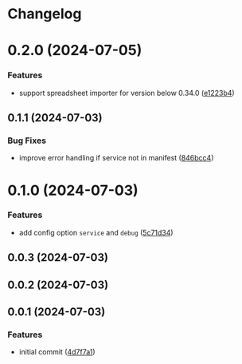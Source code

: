 # Changelog

# 0.2.0 (2024-07-05)


### Features

* support spreadsheet importer for version below 0.34.0 ([e1223b4](https://github.com/spreadsheetimporter/ui5-task-btp-manifest/commit/e1223b4910f16e5422c9d8c08c4109d27e2d2dcc))

## 0.1.1 (2024-07-03)


### Bug Fixes

* improve error handling if service not in manifest ([846bcc4](https://github.com/spreadsheetimporter/ui5-task-btp-manifest/commit/846bcc4d64664ee7b3f485580906dee6602584ec))

# 0.1.0 (2024-07-03)


### Features

* add config option `service` and `debug` ([5c71d34](https://github.com/spreadsheetimporter/ui5-task-btp-manifest/commit/ac6e3da0345bcf9e43a810499b951622ea7f8173))

## 0.0.3 (2024-07-03)

## 0.0.2 (2024-07-03)

## 0.0.1 (2024-07-03)

### Features

* initial commit ([4d7f7a1](https://github.com/spreadsheetimporter/ui5-task-btp-manifest/commit/4d7f7a18a420c88f302dc1ce3c1845af1b12d686))
